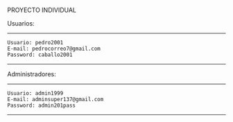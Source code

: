 PROYECTO INDIVIDUAL

Usuarios:
______________________________________

    Usuario: pedro2001
    E-mail: pedrocorreo7@gmail.com
    Password: caballo2001
______________________________________


Administradores:
________________________________________

    Usuario: admin1999
    E-mail: adminsuper137@gmail.com
    Password: admin201pass
________________________________________
